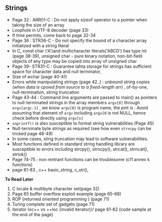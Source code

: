 ## Strings
- Page 32 : ARR01-C : Do not apply sizeof operator to a pointer when taking the size of an array
- Loophole in UTF-8 decoder (page 33)
- If time permits, come back to page 32-34
- Page 36 : STR36-C -  Do not specify the bound of a character array initialized with a string literal
- In C, const char ('A')and multicharacter literals('ABCD') has type int (page 38-39), unsigned char - pure binary notation, non-bit-field objects of any type may be copied into array of unsigned char
- Page 39- STR31-C : Guarantee tahta storage for strings has sufficient space for character data and null terminator, 
- Size of wchar (page 40-41)
- Errors while manipulating strings (page 42..) : unbound string copies (*when data is cpoied from source to a fixed-length arr*) , of-by-one, null-termination, string truncation
- Page 43-44 : Command line arguments are passed to main() as pointers to null-terminated strings in the array members `argv[0]` through `argv[argc-1]` , we know `argv[0]` is program name, the pint is : Avoid assuming that element of `argv` including `argv[0` is not NULL, hence check before directly using `argv[n]`
- `snprintf()` is also susceptible to format string vulnerabilities (Page 45)
- Null-terminate byte strings as required (see how even `strncpy` can be tricked page 48-49)
- In some cases, sting truncation may lead to software vulnerabilities.
- Most functions defined in standard string handling library are susceptible to errors including strcpy(), strncpy(), strcat(), strncat(), strtok()
- Page 74-75 : non rentrant functions can be troublesome (c11 annex k functions)
- page 81-83 , c++ basic_string, c_str(), 





**To Read Later**

1. C locale & multibyte character set(page 32)
2. Page 65 buffer overflow exploit example (page 65-68)
3. ROP (returned oriented programming ) (page 71)
4. Turing complete set of gadgets (page 71)
5. iterator loc++ vs ++loc  (invalid iterator)// page 81-82 (code sample at the end of the page)